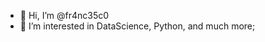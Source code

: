 - 👋 Hi, I’m @fr4nc35c0
- 👀 I’m interested in DataScience, Python, and much more;
<!---
fr4nc35c0/fr4nc35c0 is a ✨ special ✨ repository because its `README.md` (this file) appears on your GitHub profile.
You can click the Preview link to take a look at your changes.
--->
